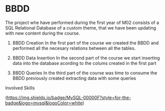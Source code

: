 # BBDD

The project whe have performed during the first year of M02 consists of a SQL Relational Database of a custom theme,
that we have been updating with new content during the course.

1. BBDD Creation
In the first part of the course we created the BBDD and performed all the necesary relations between all the tables.

2. BBDD Data Insertion
In the second part of the course we start inserting data into the database acording to the colums created in the first part

3. BBDD Queries
In the third part of the course was time to consume the BBDD previously created extracting data with some queries

Involved Skills

(https://img.shields.io/badge/MySQL-00000F?style=for-the-badge&logo=mysql&logoColor=white)
